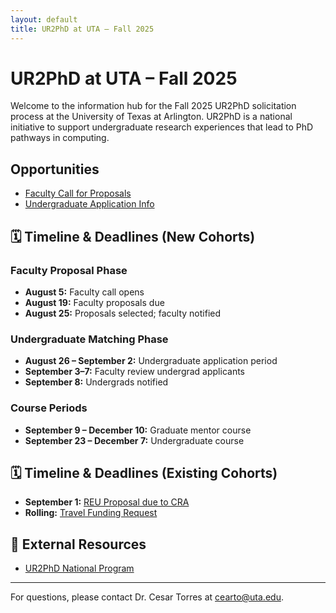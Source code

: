 ```yaml
---
layout: default
title: UR2PhD at UTA – Fall 2025
---
```


# UR2PhD at UTA – Fall 2025

Welcome to the information hub for the Fall 2025 UR2PhD solicitation process at the University of Texas at Arlington. UR2PhD is a national initiative to support undergraduate research experiences that lead to PhD pathways in computing.

## Opportunities

- [Faculty Call for Proposals](faculty.html)
- [Undergraduate Application Info](undergrads.html)

## 🗓️ Timeline & Deadlines (New Cohorts)

### Faculty Proposal Phase
- **August 5:** Faculty call opens  
- **August 19:** Faculty proposals due  
- **August 25:** Proposals selected; faculty notified  

### Undergraduate Matching Phase
- **August 26 – September 2:** Undergraduate application period  
- **September 3–7:** Faculty review undergrad applicants  
- **September 8:** Undergrads notified  

### Course Periods
- **September 9 – December 10:** Graduate mentor course  
- **September 23 – December 7:** Undergraduate course  

## 🗓️ Timeline & Deadlines (Existing Cohorts)

- **September 1:** [REU Proposal due to CRA](https://cra.jotform.com/243544292087057)  
- **Rolling:** [Travel Funding Request](https://cra.jotform.com/243115304588859)  

## 🔗 External Resources

- [UR2PhD National Program](https://cra.org/ur2phd/)

---

For questions, please contact Dr. Cesar Torres at [cearto@uta.edu](mailto:cearto@uta.edu).
